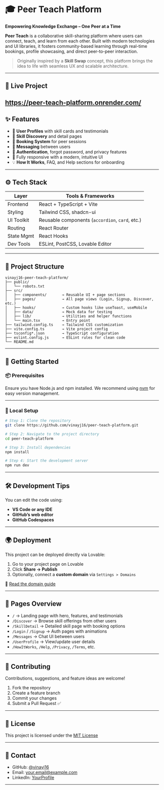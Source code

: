 # 🎓 Peer Teach Platform

**Empowering Knowledge Exchange – One Peer at a Time**

**Peer Teach** is a collaborative skill-sharing platform where users can connect, teach, and learn from each other. Built with modern technologies and UI libraries, it fosters community-based learning through real-time bookings, profile showcasing, and direct peer-to-peer interaction.

> Originally inspired by a **Skill Swap** concept, this platform brings the idea to life with seamless UX and scalable architecture.

---

## 🔗 Live Project

https://peer-teach-platform.onrender.com/
---

## ✨ Features

* 👤 **User Profiles** with skill cards and testimonials
* 🧠 **Skill Discovery** and detail pages
* 📅 **Booking System** for peer sessions
* 📩 **Messaging** between users
* 🔐 **Authentication**, forgot password, and privacy features
* 📱 Fully responsive with a modern, intuitive UI
* 💡 **How It Works**, FAQ, and Help sections for onboarding

---

## ⚙️ Tech Stack

| Layer      | Tools & Frameworks                              |
| ---------- | ----------------------------------------------- |
| Frontend   | React + TypeScript + Vite                       |
| Styling    | Tailwind CSS, shadcn-ui                         |
| UI Toolkit | Reusable components (`accordion`, `card`, etc.) |
| Routing    | React Router                                    |
| State Mgmt | React Hooks                                     |
| Dev Tools  | ESLint, PostCSS, Lovable Editor                 |

---

## 📁 Project Structure

```
vinayj16-peer-teach-platform/
├── public/
│   └── robots.txt
├── src/
│   ├── components/       → Reusable UI + page sections
│   ├── pages/            → All page views (Login, Signup, Discover, etc.)
│   ├── hooks/            → Custom hooks like useToast, useMobile
│   ├── data/             → Mock data for testing
│   ├── lib/              → Utilities and helper functions
│   └── main.tsx          → Entry point
├── tailwind.config.ts    → Tailwind CSS customization
├── vite.config.ts        → Vite project config
├── tsconfig*.json        → TypeScript configuration
├── eslint.config.js      → ESLint rules for clean code
└── README.md
```

---

## 🧪 Getting Started

### 📦 Prerequisites

Ensure you have Node.js and npm installed.
We recommend using [nvm](https://github.com/nvm-sh/nvm#installing-and-updating) for easy version management.

---

### 🚀 Local Setup

```bash
# Step 1: Clone the repository
git clone https://github.com/vinayj16/peer-teach-platform.git

# Step 2: Navigate to the project directory
cd peer-teach-platform

# Step 3: Install dependencies
npm install

# Step 4: Start the development server
npm run dev
```

---

## 🛠️ Development Tips

You can edit the code using:

* **VS Code or any IDE**
* **GitHub’s web editor**
* **GitHub Codespaces**

---

## 🌍 Deployment

This project can be deployed directly via Lovable:

1. Go to your project page on Lovable
2. Click **Share → Publish**
3. Optionally, connect a **custom domain** via `Settings > Domains`

📖 [Read the domain guide](https://docs.lovable.dev/tips-tricks/custom-domain#step-by-step-guide)

---

## 🧠 Pages Overview

* `/` → Landing page with hero, features, and testimonials
* `/Discover` → Browse skill offerings from other users
* `/SkillDetail` → Detailed skill page with booking options
* `/Login` / `/Signup` → Auth pages with animations
* `/Messages` → Chat UI between users
* `/UserProfile` → View/update user details
* `/HowItWorks`, `/Help`, `/Privacy`, `/Terms`, etc.

---

## 💬 Contributing

Contributions, suggestions, and feature ideas are welcome!

1. Fork the repository
2. Create a feature branch
3. Commit your changes
4. Submit a Pull Request ✅

---

## 📃 License

This project is licensed under the [MIT License](LICENSE)

---

## 🙋 Contact

* GitHub: [@vinayj16](https://github.com/vinayj16)
* Email: [your.email@example.com](vinays15201718@gmail.com)
* LinkedIn: [YourProfile](www.linkedin.com/in/vinay-p-265246298)

---

